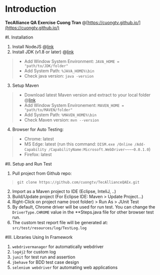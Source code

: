 # Introduction 
**TecAlliance QA Exercise**
**Cuong Tran** @[https://cuongtv.github.io/](https://cuongtv.github.io/)

#I. Installation
1. Install NodeJS @[link](https://nodejs.org/en/)
2. Install JDK (v1.8 or later) @[link](https://www.oracle.com/technetwork/java/javase/downloads/index.html)

> - Add Window System Environment: `JAVA_HOME = "path/to/JDK/folder"`
> - Add System Path: `%JAVA_HOME%\bin`
> - Check java version: `java -version`

3. Setup Maven

> - Download latest Maven version and extract to your local folder @[link](https://maven.apache.org/download.cgi)
> - Add Window System Environement: `MAVEN_HOME = "path/to/MAVEN/folder"`
> -	Add System Path: `%MAVEN_HOME%\bin`
> - Check Maven version: `mvn --version`

4. Browser for Auto Testing:

> - Chrome: latest
> - MS Edge: latest (run this command: `DISM.exe /Online /Add-Capability /CapabilityName:Microsoft.WebDriver~~~~0.0.1.0`)
> - Firefox: latest

#II. Setup and Run Test
1. Pull project from Github repo:

> `git clone https://github.com/cuongtv/TecAllianceQAEx.git`

2. Import as a Maven project to IDE (Eclipse, InteliJ, ..)
3. Build/Update project (For Eclipse IDE: Maven > Update Project...)
4. Right-Click on project name (root folder) > Run As > JUnit Test
5. By default, Chrome driver will be used for run test. You can change the `DriverType.CHROME` value in the **Steps.java file for other browser test run. 
6. The custom test report file will be generated at: `src/test/resources/log/TestLog.log`

#III. Libraries Using In Framework
1. `webdrivermanager` for automatically webdriver
2. `log4j2` for custom log
3. `junit` for test run and assertion
4. `jbehave` for BDD test case design
5. `selenium webdriver` for automating web applications

